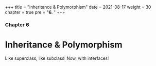 +++
title = "Inheritance & Polymorphism"
date = 2021-08-17
weight = 30
chapter = true
pre = "<b>6.  </b>"
+++

### Chapter 6

# Inheritance & Polymorphism

Like superclass, like subclass! Now, with interfaces!

